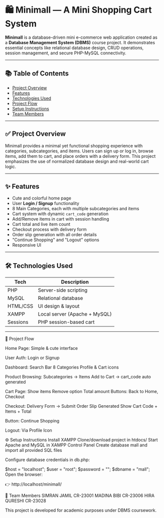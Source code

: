 # 🛍️ Minimall — A Mini Shopping Cart System

**Minimall** is a database-driven mini e-commerce web application created as a **Database Management System (DBMS)** course project. 
It demonstrates essential concepts like relational database design, CRUD operations, session management, and secure PHP-MySQL connectivity.

---

## 📚 Table of Contents

- [Project Overview](#project-overview)
- [Features](#features)
- [Technologies Used](#technologies-used)
- [Project Flow](#project-flow)
- [Setup Instructions](#setup-instructions)
- [Team Members](#team-members)
---

## ✅ Project Overview

Minimall provides a minimal yet functional shopping experience with categories, subcategories, and items. Users can sign up or log in, browse items, add them to cart, and place orders with a delivery form. 
This project emphasizes the use of normalized database design and real-world cart logic.

---

## ✨ Features

- Cute and colorful home page
- User **Login / Signup** functionality
- 8 Main Categories, each with multiple subcategories and items
- Cart system with dynamic `cart_code` generation
- Add/Remove items in cart with session handling
- Cart total and live item count
- Checkout process with delivery form
- Order slip generation with all order details
- "Continue Shopping" and "Logout" options
- Responsive UI 

---

## 🛠️ Technologies Used

| Tech         | Description               |
|--------------|---------------------------|
| PHP          | Server-side scripting     |
| MySQL        | Relational database       |
| HTML/CSS     | UI design & layout        |
| XAMPP        | Local server (Apache + MySQL) |
| Sessions     | PHP session-based cart    |

---
🔄 Project Flow

Home Page: Simple & cute interface

User Auth: Login or Signup

Dashboard: 
Search Bar 
8 Categories 
Profile & Cart icons

Product Browsing:
Subcategories → Items
Add to Cart → cart_code auto generated

Cart Page:
Show items
Remove option
Total amount
Buttons: Back to Home, Checkout

Checkout:
Delivery Form → Submit
Order Slip Generated
Show Cart Code + Items + Total

Button: 
Continue Shopping

Logout:
Via Profile Icon

⚙️ Setup Instructions
Install XAMPP
Clone/download project in htdocs/
Start Apache and MySQL in XAMPP Control Panel
Create database mall and import all provided SQL files

Configure database credentials in db.php:

$host = "localhost";
$user = "root";
$password = "";
$dbname = "mall";
Open the browser:

👉 http://localhost/minimall/

👥 Team Members
SIMRAN JAMIL CR-23001
MADINA BIBI CR-23006
HIRA QURESHI CR-23028

This project is developed for academic purposes under DBMS coursework.

